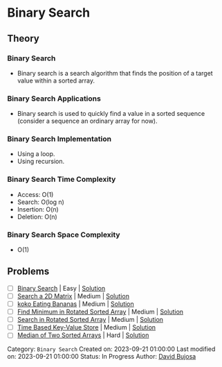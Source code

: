 # Binary Search

## Theory

### Binary Search

- Binary search is a search algorithm that finds the position of a target value within a sorted array.

### Binary Search Applications

- Binary search is used to quickly find a value in a sorted sequence (consider a sequence an ordinary array for now).

### Binary Search Implementation

- Using a loop.
- Using recursion.

### Binary Search Time Complexity

- Access: O(1)
- Search: O(log n)
- Insertion: O(n)
- Deletion: O(n)

### Binary Search Space Complexity

- O(1)

## Problems

- [ ] [Binary Search](https://leetcode.com/problems/binary-search/) | Easy | [Solution](../../../src/easy/binary_search.rs)
- [ ] [Search a 2D Matrix](https://leetcode.com/problems/search-a-2d-matrix/) | Medium | [Solution](../../../src/medium/search_a_2d_matrix.rs)
- [ ] [koko Eating Bananas](https://leetcode.com/problems/koko-eating-bananas/) | Medium | [Solution](../../../src/medium/koko_eating_bananas.rs)
- [ ] [Find Minimum in Rotated Sorted Array](https://leetcode.com/problems/find-minimum-in-rotated-sorted-array/) | Medium | [Solution](../../../src/medium/find_minimum_in_rotated_sorted_array.rs)
- [ ] [Search in Rotated Sorted Array](https://leetcode.com/problems/search-in-rotated-sorted-array/) | Medium | [Solution](../../../src/medium/search_in_rotated_sorted_array.rs)
- [ ] [Time Based Key-Value Store](https://leetcode.com/problems/time-based-key-value-store/) | Medium | [Solution](../../../src/medium/time_based_key_value_store.rs)
- [ ] [Median of Two Sorted Arrays](https://leetcode.com/problems/median-of-two-sorted-arrays/) | Hard | [Solution](../../../src/hard/median_of_two_sorted_arrays.rs)

Category: `Binary Search`
Created on: 2023-09-21 01:00:00
Last modified on: 2023-09-21 01:00:00
Status: In Progress
Author: [David Bujosa](https://github.com/bujosa)
